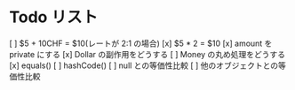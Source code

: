 # Todo リスト

[ ] $5 + 10CHF = $10(レートが 2:1 の場合)
[x] $5 \* 2 = $10
[x] amount を private にする
[x] Dollar の副作用をどうする
[ ] Money の丸め処理をどうする
[x] equals()
[ ] hashCode()
[ ] null との等価性比較
[ ] 他のオブジェクトとの等価性比較
